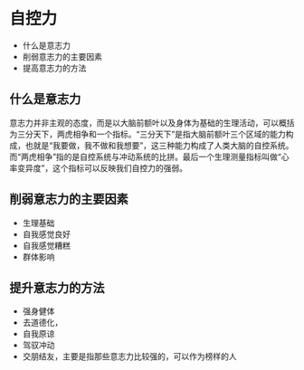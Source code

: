 
# 自控力

* 什么是意志力
* 削弱意志力的主要因素
* 提高意志力的方法

## 什么是意志力

意志力并非主观的态度，而是以大脑前额叶以及身体为基础的生理活动，可以概括为三分天下，两虎相争和一个指标。“三分天下”是指大脑前额叶三个区域的能力构成，也就是“我要做，我不做和我想要”，这三种能力构成了人类大脑的自控系统。而“两虎相争”指的是自控系统与冲动系统的比拼。最后一个生理测量指标叫做“心率变异度”，这个指标可以反映我们自控力的强弱。

## 削弱意志力的主要因素
* 生理基础
* 自我感觉良好
* 自我感觉糟糕
* 群体影响

## 提升意志力的方法

* 强身健体
* 去道德化，
* 自我原谅
* 驾驭冲动
* 交朋结友，主要是指那些意志力比较强的，可以作为榜样的人

